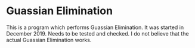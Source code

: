 # Guassian Elimination

This is a program which performs Guassian Elimination.  It was started in December 2019.  Needs to be tested and checked.  I do not believe that the actual Guassian Elimination works.
